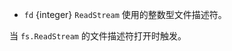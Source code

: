 <!-- YAML
added: v0.1.93
-->

* `fd` {integer} `ReadStream` 使用的整数型文件描述符。

当 `fs.ReadStream` 的文件描述符打开时触发。

